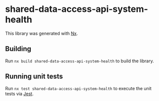 # shared-data-access-api-system-health

This library was generated with [Nx](https://nx.dev).

## Building

Run `nx build shared-data-access-api-system-health` to build the library.

## Running unit tests

Run `nx test shared-data-access-api-system-health` to execute the unit tests via [Jest](https://jestjs.io).
